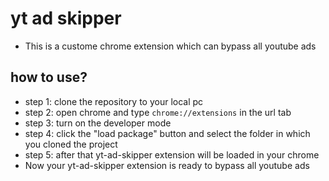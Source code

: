 # yt ad skipper
* This is a custome chrome extension which can bypass all youtube ads

## how to use?
* step 1: clone the repository to your local pc
* step 2: open chrome and type ``` chrome://extensions ``` in the url tab
* step 3: turn on the developer mode
* step 4: click the "load package" button and select the folder in which you cloned the project
* step 5: after that yt-ad-skipper extension will be loaded in your chrome
* Now your yt-ad-skipper extension is ready to bypass all youtube ads
